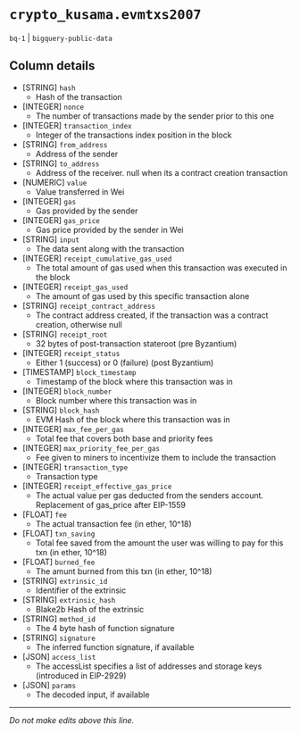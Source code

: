 # `crypto_kusama.evmtxs2007`
`bq-1` | `bigquery-public-data`

## Column details
* [STRING]    `hash`
  - Hash of the transaction
* [INTEGER]   `nonce`
  - The number of transactions made by the sender prior to this one
* [INTEGER]   `transaction_index`
  - Integer of the transactions index position in the block
* [STRING]    `from_address`
  - Address of the sender
* [STRING]    `to_address`
  - Address of the receiver. null when its a contract creation transaction
* [NUMERIC]   `value`
  - Value transferred in Wei
* [INTEGER]   `gas`
  - Gas provided by the sender
* [INTEGER]   `gas_price`
  - Gas price provided by the sender in Wei
* [STRING]    `input`
  - The data sent along with the transaction
* [INTEGER]   `receipt_cumulative_gas_used`
  - The total amount of gas used when this transaction was executed in the block
* [INTEGER]   `receipt_gas_used`
  - The amount of gas used by this specific transaction alone
* [STRING]    `receipt_contract_address`
  - The contract address created, if the transaction was a contract creation, otherwise null
* [STRING]    `receipt_root`
  - 32 bytes of post-transaction stateroot (pre Byzantium)
* [INTEGER]   `receipt_status`
  - Either 1 (success) or 0 (failure) (post Byzantium)
* [TIMESTAMP] `block_timestamp`
  - Timestamp of the block where this transaction was in
* [INTEGER]   `block_number`
  - Block number where this transaction was in
* [STRING]    `block_hash`
  - EVM Hash of the block where this transaction was in
* [INTEGER]   `max_fee_per_gas`
  - Total fee that covers both base and priority fees
* [INTEGER]   `max_priority_fee_per_gas`
  - Fee given to miners to incentivize them to include the transaction
* [INTEGER]   `transaction_type`
  - Transaction type
* [INTEGER]   `receipt_effective_gas_price`
  - The actual value per gas deducted from the senders account. Replacement of gas_price after EIP-1559
* [FLOAT]     `fee`
  - The actual transaction fee (in ether, 10^18)
* [FLOAT]     `txn_saving`
  - Total fee saved from the amount the user was willing to pay for this txn (in ether, 10^18)
* [FLOAT]     `burned_fee`
  - The amunt burned from this txn (in ether, 10^18)
* [STRING]    `extrinsic_id`
  - Identifier of the extrinsic
* [STRING]    `extrinsic_hash`
  - Blake2b Hash of the extrinsic
* [STRING]    `method_id`
  - The 4 byte hash of function signature
* [STRING]    `signature`
  - The inferred function signature, if available
* [JSON]      `access_list`
  - The accessList specifies a list of addresses and storage keys (introduced in EIP-2929)
* [JSON]      `params`
  - The decoded input, if available

-------------------------------------------------------------------------------
*Do not make edits above this line.*
